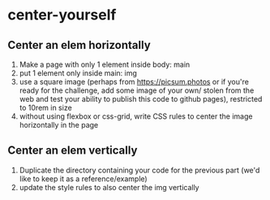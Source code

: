 # center-yourself

## Center an elem horizontally

1. Make a page with only 1 element inside body: main
1. put 1 element only inside main: img
1. use a square image (perhaps from https://picsum.photos or if you're ready for the challenge, add some image of your own/ stolen from the web and test your ability to publish this code to github pages), restricted to 10rem in size
1. without using flexbox or css-grid, write CSS rules to center the image horizontally in the page

## Center an elem vertically
1. Duplicate the directory containing your code for the previous part (we'd like to keep it as a reference/example)
1. update the style rules to also center the img vertically